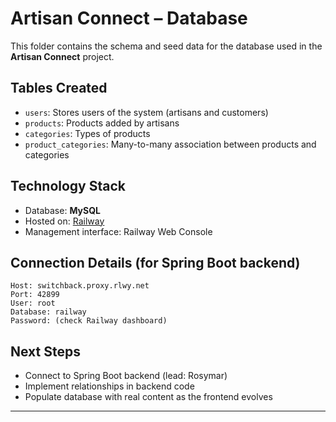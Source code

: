 # Artisan Connect – Database

This folder contains the schema and seed data for the database used in the **Artisan Connect** project.

## Tables Created

- `users`: Stores users of the system (artisans and customers)
- `products`: Products added by artisans
- `categories`: Types of products
- `product_categories`: Many-to-many association between products and categories

## Technology Stack

- Database: **MySQL**
- Hosted on: [Railway](https://railway.app)
- Management interface: Railway Web Console

## Connection Details (for Spring Boot backend)

```
Host: switchback.proxy.rlwy.net
Port: 42899
User: root
Database: railway
Password: (check Railway dashboard)
```

## Next Steps

- Connect to Spring Boot backend (lead: Rosymar)
- Implement relationships in backend code
- Populate database with real content as the frontend evolves

---
